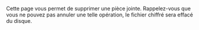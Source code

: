 Cette page vous permet de supprimer une pièce jointe. Rappelez-vous que vous ne pouvez pas annuler une telle opération, le fichier chiffré sera effacé du disque.